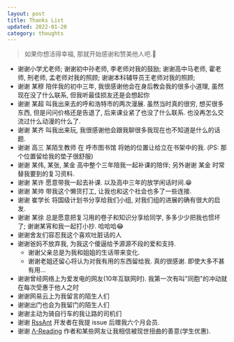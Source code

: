 ```yaml
---
layout: post
title: Thanks List
updated: 2022-01-20
category: thoughts
---
```


> 如果你想活得幸福, 那就开始感谢和赞美他人吧.🥰

- 谢谢小学尤老师; 谢谢初中孙老师, 李老师对我的鼓励; 谢谢高中马老师, 霍老师, 刑老师, 孟老师对我的照顾; 谢谢本科辅导员王老师对我的照顾;
- 谢谢 某穆 陪伴我的初中三年, 我很感谢他会在身后教会我的很多小道理, 虽然现在没了什么联系, 但我听最佳损友还是会想起你
- 谢谢 某超 叫我出来去的呼和浩特市的两次漫展. 虽然当时真的很穷, 想买很多东西, 但是问问价格还是告退了, 后来课业紧了也没了什么联系. 也没再怎么交流过什么动漫的什么了.
- 谢谢 某齐 叫我出来玩, 我很感谢他会跟我聊很多我现在也不知道是什么的话题.
- 谢谢 高三 某陌生教师 在 呼市图书馆 将她的位置让给立在书架中的我. (PS: 那个位置留给我的垫子很舒服)
- 谢谢 某伟, 某张, 某金 高中整个三年陪我一起补课的陪伴; 另外谢谢 某金 时常替我要到的复习资料.
- 谢谢 某许 愿意带我一起去补课. 以及高中三年的放学闲话时间.😁
- 谢谢 某帅 带我这个懒货打工, 让我也和这个社会也多了一些连接.
- 谢谢 崔学长 将国级计划书分享给我们小组, 对我们组的进展的确有很大的启发.
- 谢谢 某徐 总是愿意把复习用的卷子和知识分享给同学, 多多少少把我也惯坏了; 谢谢某宵和我一起打小抄. 哈哈哈😂
- 谢谢舍友们容忍我这个喜欢吐脏话的人
- 谢谢爸妈不放弃我, 为我这个傻逼给予源源不段的爱和支持.
  - 谢谢父亲总是为我和姐姐的生话带来变化.
  - 谢谢老姐还留心将认为对我有用的东西留给我. 真的很感谢. 即使大多不甚有用...
- 谢谢曾经网络上为爱发电的网友(10年互联网时). 我第一次有叫"同胞"的冲动就在每次受惠于他人之时
- 谢谢网易云上为我留言的陌生人们
- 谢谢出门也会为我留门的陌生人们
- 谢谢主动为骑自行车的我让路的司机们
- 谢谢 [RssAnt](https://rss.anyant.com/) 开发者在我提 issue 后赠我六个月会员.
- 谢谢 [Λ-Reading](https://rizime.substack.com) 作者和某些网友让我相信被现世扭曲的善意(学生优惠).
